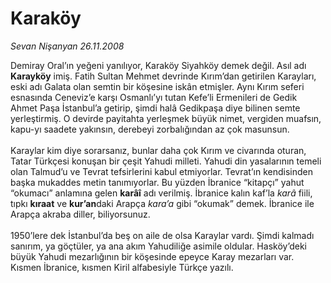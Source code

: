 # Karaköy

*Sevan Nişanyan 26.11.2008*

<div class="taraf_structure_2col_1zq">
<div class="margen_n">



 <p>Demiray Oral’ın yeğeni yanılıyor, Karaköy Siyahköy demek değil. Asıl adı <b>Karayköy</b> imiş. Fatih Sultan Mehmet devrinde Kırım’dan getirilen Karayları, eski adı Galata olan semtin bir köşesine iskân etmişler. Aynı Kırım seferi esnasında Ceneviz’e karşı Osmanlı’yı tutan Kefe’li Ermenileri de Gedik Ahmet Paşa İstanbul’a getirip, şimdi halâ Gedikpaşa diye bilinen semte yerleştirmiş. O devirde payitahta yerleşmek büyük nimet, vergiden muafsın, kapu-yı saadete yakınsın, derebeyi zorbalığından az çok masunsun. <br/><br/>Karaylar kim diye sorarsanız, bunlar daha çok Kırım ve civarında oturan, Tatar Türkçesi konuşan bir çeşit Yahudi milleti. Yahudi din yasalarının temeli olan Talmud’u ve Tevrat tefsirlerini kabul etmiyorlar. Tevrat’ın kendisinden başka mukaddes metin tanımıyorlar. Bu yüzden İbranice “kitapçı” yahut “okumacı” anlamına gelen <b>karâî</b> adı verilmiş. İbranice kalın kaf’la <i>karâ</i> fiili, tıpkı <b>kıraat</b> ve <b>kur’an</b>daki Arapça <i>kara’a</i> gibi “okumak” demek. İbranice ile Arapça akraba diller, biliyorsunuz. <br/><br/>1950’lere dek İstanbul’da beş on aile de olsa Karaylar vardı. Şimdi kalmadı sanırım, ya göçtüler, ya ana akım Yahudiliğe asimile oldular. Hasköy’deki büyük Yahudi mezarlığının bir köşesinde epeyce Karay mezarları var. Kısmen İbranice, kısmen Kiril alfabesiyle Türkçe yazılı.</p>
<br/>
<br/>
<br/>



<br/>


<div id="taraf_not">
</div>

</div>


</div>
